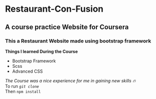 # Restaurant-Con-Fusion
## A course practice Website for Coursera
### This a Restaurant Website made using bootstrap framework

**Things I learned During the Course**
* Bootstrap Framework
* Scss
* Advanced CSS

*The Course was a nice experience for me in gaining new skills 🔥* <br>
To run *`git clone`* <br>
Then `npm install`
